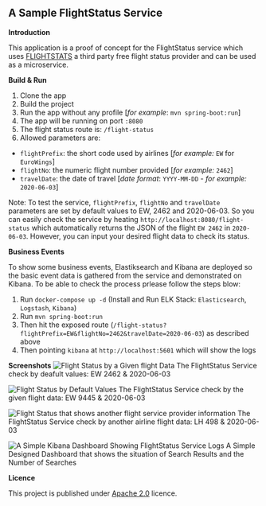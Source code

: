 A Sample FlightStatus Service
-------------------
**Introduction**

This application is a proof of concept for the FlightStatus service which uses [FLIGHTSTATS](https://www.flightstats.com) a third party free flight status provider and can be used as a microservice.

**Build & Run**
1. Clone the app 
2. Build the project
3. Run the app without any profile [_for example_: `mvn spring-boot:run`]
4. The app will be running on port `:8080`
5. The flight status route is: `/flight-status`
6. Allowed parameters are: 
  - `flightPrefix`: the short code used by airlines [_for example:_ `EW` for `EuroWings`]
  - `flightNo`: the numeric flight number provided [_for example:_ `2462`]
  - `travelDate`: the date of travel [_date format_: `YYYY-MM-DD` - _for example:_ `2020-06-03`]
   
Note: To test the service, `flightPrefix`, `flightNo` and `travelDate` parameters are set by default values to EW, 2462 and 2020-06-03. So you can easily check the service by heating `http://localhost:8080/flight-status` which automatically returns the JSON of the flight `EW 2462` in `2020-06-03`. However, you can input your desired flight data to check its status.


**Business Events**

To show some business events, Elastiksearch and Kibana are deployed so the basic event data is gathered from the service and demonstrated on Kibana. To be able to check the process prlease follow the steps blow:
1. Run `docker-compose up -d` (Install and Run ELK Stack: `Elasticsearch`, `Logstash`, `Kibana`)
2. Run `mvn spring-boot:run`
3. Then hit the exposed route (`/flight-status?flightPrefix=EW&flightNo=2462&travelDate=2020-06-03`) as described above
4. Then pointing `kibana` at `http://localhost:5601` which will show the logs

**Screenshots**
![Flight Status by a Given flight Data](https://i.ibb.co/dDkHbSR/Flight-Status-Default-Values.png)
The FlightStatus Service check by deafult values: EW 2462 & 2020-06-03

![Flight Status by Default Values](https://i.ibb.co/BcGj60J/A-Desired-Flight-Status-Check.png)
The FlightStatus Service check by the given flight data: EW 9445 & 2020-06-03

![Flight Status that shows another flight service provider information](https://i.ibb.co/c3dssm4/LH-Example.png)
The FlightStatus Service check by another airline flight data: LH 498 & 2020-06-03

![A Simple Kibana Dashboard Showing FlightStatus Service Logs](https://i.ibb.co/tsmnRGR/2020-06-07-23.png)
A Simple Designed Dashboard that shows the situation of Search Results and the Number of Searches

   
**Licence**

This project is published under [Apache 2.0](https://www.apache.org/licenses/LICENSE-2.0.txt) licence.
